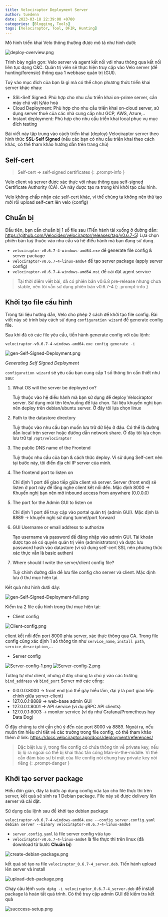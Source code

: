 ```yaml
---
title: Velociraptor Deployment Server
author: tuedenn
date: 2023-03-18 22:39:00 +0700
categories: [Blogging, Tools]
tags: [Velociraptor, Tool, DFIR, Hunting]
---
```


Mô hình triển khai Velo thông thường được mô tả như hình dưới:

![deploy-overview.png](/assets/img/2023/Velo/04/deploy-overview.png)

Trình bày ngắn gọn: Velo server và agent kết nối với nhau thông qua kết nối liên tục dạng C&C. Quản trị viên sẽ thực hiện truy cập vào Velo server (để hunting/forensic) thông qua 1 webbase quản trị (GUI).

Tuỳ vào mục đích của bạn là gì mà có thể chọn phương thức triển khai server khác nhau:
- SSL-Self Signed: Phù hợp cho nhu cầu triển khai on-prime server, cần máy chủ vật lý/ảo hoá
- Cloud Deployment: Phù hợp cho nhu cầu triển khai on-cloud server, sử dụng server thuê của các nhà cung cấp như GCP, AWS, Azure,..
- Instant deployment: Phù hợp cho nhu cầu triển khai local phục vụ mục đích testing

Bài viết này tập trung vào cách triển khai (deploy) Velociraptor server theo hình thức **SSL-Self Signed** (nếu các bạn có nhu cầu triển khai theo cách khác, có thể tham khảo hướng dẫn trên trang chủ)

## Self-cert

> Self-cert -> self-signed certificates
{: .prompt-info }

Velo client và server được xác thực với nhau thông qua self-signed Certificate Authority (CA). CA này được tạo ra trong khi khởi tạo cấu hình. 

Velo không chấp nhận các self-cert khác, vì thế chúng ta không nên thử tạo mới rồi upload self-cert lên velo (config)

## Chuẩn bị

Đầu tiên, bạn cần chuẩn bị 1 số file sau (Tiến hành tải xuống ở đường dẫn: https://github.com/Velocidex/velociraptor/releases/tag/v0.6.7-5) Lựa chọn phiên bản tuỳ thuộc vào nhu cầu và hệ điều hành mà bạn đang sử dụng. 
- `velociraptor-v0.6.7-4-windows-amd64.exe` để generate file config & server package
- `velociraptor-v0.6.7-4-linux-amd64` để tạo server package (apply server config)
- `velociraptor-v0.6.7-4-windows-amd64.msi` để cài đặt agent service

> Tại thời điểm viết bài, đã có phiên bản v0.6.8 pre-release nhưng chưa stable, nên tôi vẫn sử dụng phiên bản v0.6.7-4
{: .prompt-info }

## Khởi tạo file cấu hình

Trong tài liệu hướng dẫn, Velo cho phép 2 cách để khởi tạo file config. Bài viết này sẽ trình bày cách sử dụng `configuration wizard` để generate config file.

Sau khi đã có các file yêu cầu, tiến hành generate config với câu lệnh:
```
velociraptor-v0.6.7-4-windows-amd64.exe config generate -i
```

![gen-Self-Signed-Deployment.png](/assets/img/2023/Velo/04/gen-Self-Signed-Deployment.png)

*Generating Self Signed Deployment*

`configuration wizard` sẽ yêu cầu bạn cung cấp 1 số thông tin cần thiết như sau:

1. What OS will the server be deployed on?
   
   Tuỳ thuộc vào hệ điều hành mà bạn sử dụng để deploy Velociraptor server. Sử dụng mũi tên lên/xuống để lựa chọn.
   Tài liệu khuyến nghị bạn nên deploy trên debian/ubuntu server.
   Ở đây tôi lựa chọn linux

2. Path to the datastore directory
   
   Tuỳ thuộc vào nhu cầu bạn muốn lưu trữ dữ liệu ở đâu. Có thể là đường dẫn local trên server hoặc đường dẫn network share.
   Ở đây tôi lựa chọn lưu trữ tại `/opt/velociraptor`

3. The public DNS name of the Frontend
    
    Tuỳ thuộc nhu cầu của bạn & cách thức deploy. 
    Vì sử dụng Self-cert nên tại bước này, tôi điền địa chỉ IP server của mình.

4. The frontend port to listen on
    
    Chỉ định 1 port để giao tiếp giữa client và server. Server (front end) sẽ listen ở port này để lắng nghe client kết nối đến. Mặc định 8000
    -> Khuyến nghị bạn nên mở inbound access from anywhere (0.0.0.0)

5. The port for the Admin GUI to listen on
    
    Chỉ định 1 port để truy cập vào portal quản trị (admin GUI). Mặc định là 8889
    -> khuyến nghị sử dụng tunnel/port forward 

6. GUI Username or email address to authorize

    Tạo username và password để đăng nhập vào admin GUI.
    Tài khoản được tạo sẽ có quyền quản trị viên (administrators) và được lưu password hash vào datastore (vì sử dụng self-cert SSL nên phương thức xác thực vẫn là basic authen)

7. Where should I write the server/client config file?
    
    Tuỳ chỉnh đường dẫn để lưu file config cho server và client. 
    Mặc định lưu ở thư mục hiện tại.

Kết quả như hình dưới dây:

![gen-Self-Signed-Deployment-full.png](/assets/img/2023/Velo/04/gen-Self-Signed-Deployment-full.png)

Kiểm tra 2 file cấu hình trong thư mục hiện tại:

- Client config
  
![Client-config.png](/assets/img/2023/Velo/04/Client-config.png)

client kết nối đến port 8000 phía server, xác thực thông qua CA.
Trong file config cũng xác định 1 số thông tin như `service_name`, `install path`, `service_description`,...

- Server config
  
![Server-config-1.png](/assets/img/2023/Velo/04/Server-config-1.png)
![Server-config-2.png](/assets/img/2023/Velo/04/Server-config-2.png)

Tương tự như client, nhưng ở đây chúng ta chú ý vào các trường `bind_address` và `bind_port`
Server mở các cổng:
- 0.0.0.0:8000 -> front end (có thể gây hiểu lầm, đại ý là port giao tiếp chính giữa server-client) 
- 127.0.0.1:8889 -> web-base admin GUI
- 127.0.0.1:8001 -> API service (ví dụ gRPC API clients)
- 127.0.0.1:8003 -> monitor service (ví dụ như Grafana/Prometheus hay Data Dog)

Ở đây chúng ta chỉ cần chú ý đến các port 8000 và 8889.
Ngoài ra, nếu muốn tìm hiểu chi tiết về các trường trong file config, có thể tham khảo thêm ở link: https://docs.velociraptor.app/docs/deployment/references/

> Đặc biệt lưu ý, trong file config có chứa thông tin về private key, nếu bị lộ ra ngoài có thể bị khai thác tấn công Man-in-the-middle. Vì thế cần đảm bảo sự bí mật của file config nói chung hay private key nói riêng
{: .prompt-danger }


## Khởi tạo server package

Hiểu đơn giản, đây là bước áp dụng config vừa tạo cho file thực thi trên server, kết quả sẽ sinh ra 1 Debian package. File này sẽ được delivery lên server và cài đặt.

Sử dụng câu lệnh sau để khởi tạo debian package

```
velociraptor-v0.6.7-4-windows-amd64.exe --config server.config.yaml debian server --binary velociraptor-v0.6.7-4-linux-amd64
```

- `server.config.yaml` là file server config vừa tạo
- `velociraptor-v0.6.7-4-linux-amd64` là file thực thi trên linux (đã download từ bước **Chuẩn bị**)

![create-debian-package.png](/assets/img/2023/Velo/04/create-debian-package.png)

kết quả sẽ tạo ra file `velociraptor_0.6.7-4_server.deb`. Tiến hành upload lên server và install

![upload-deb-package.png](/assets/img/2023/Velo/04/upload-deb-package.png)

Chạy câu lệnh `sudo dpkg -i velociraptor_0.6.7-4_server.deb` để install package là hoàn tất quá trình. Có thể truy cập admin GUI để kiểm tra kết quả

![succcess-setup.png](/assets/img/2023/Velo/04/succcess-setup.png)